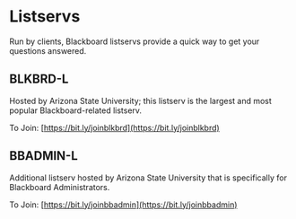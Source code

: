 # Listservs

Run by clients, Blackboard listservs provide a quick way to get your questions answered.

## BLKBRD-L

Hosted by Arizona State University; this listserv is the largest and most popular Blackboard-related listserv.

To Join: [https://bit.ly/joinblkbrd](https://bit.ly/joinblkbrd)

## BBADMIN-L

Additional listserv hosted by Arizona State University that is specifically for Blackboard Administrators.

To Join: [https://bit.ly/joinbbadmin](https://bit.ly/joinbbadmin)
